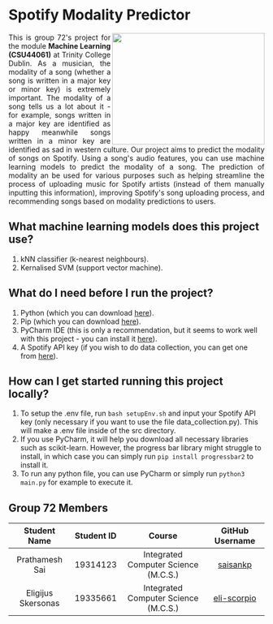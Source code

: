 # Spotify Modality Predictor

<img align="right" src="https://cdn.dribbble.com/users/411475/screenshots/13544773/media/ea8bb04d924af2ada6c128ce8d234442.jpg?compress=1&resize=1600x1200&vertical=top" width="300" height="220">
<p align=justify>
 This is group 72's project for the module <strong>Machine Learning (CSU44061)</strong> at Trinity College Dublin. As a musician, the modality of a song (whether a song is written in a major key or minor key) is extremely important. The modality of a song tells us a lot about it - for example, songs written in a major key are identified as happy meanwhile songs written in a minor key are identified as sad in western culture. Our project aims to predict the modality of songs on Spotify. Using a song's audio features, you can use machine learning models to predict the modality of a song. The prediction of modality an be used for various purposes such as helping streamline the process of uploading music for Spotify artists (instead of them manually inputting this information), improving Spotify's song uploading process, and recommending songs based on modality predictions to users.</i>
</p>

## What machine learning models does this project use?

  1. kNN classifier (k-nearest neighbours).
  2. Kernalised SVM (support vector machine).
  
  
## What do I need before I run the project?

  1. Python (which you can download [here][PythonDownload]).
  2. Pip (which you can download [here][PipDownload]).
  3. PyCharm IDE (this is only a recommendation, but it seems to work well with this project - you can install it [here][PyCharmDownload]).
  3. A Spotify API key (if you wish to do data collection, you can get one from [here][SpotifyAPIKey]).

## How can I get started running this project locally?
  1. To setup the .env file, run `bash setupEnv.sh` and input your Spotify API key (only necessary if you want to use the file data_collection.py). This will make a .env file inside of the src directory.
  2. If you use PyCharm, it will help you download all necessary libraries such as scikit-learn. However, the progress bar library might struggle to install, in which case you can simply run `pip install progressbar2` to install it.
  3. To run any python file, you can use PyCharm or simply run `python3 main.py` for example to execute it.

## Group 72 Members

|    Student Name    | Student ID |                Course                |      GitHub Username       |
|:------------------:|:----------:|:------------------------------------:|:--------------------------:|
|   Prathamesh Sai   |  19314123  | Integrated Computer Science (M.C.S.) |    [saisankp][saisankp]    |
| Eligijus Skersonas |  19335661  | Integrated Computer Science (M.C.S.) | [eli-scorpio][eli-scorpio] |


[saisankp]: https://github.com/saisankp
[eli-scorpio]: https://github.com/eli-scorpio
[PythonDownload]: https://www.python.org/downloads/
[PipDownload]: https://pypi.org/project/pip/
[PyCharmDownload]: https://www.jetbrains.com/pycharm/download/
[SpotifyAPIKey]: https://developer.spotify.com/console/
